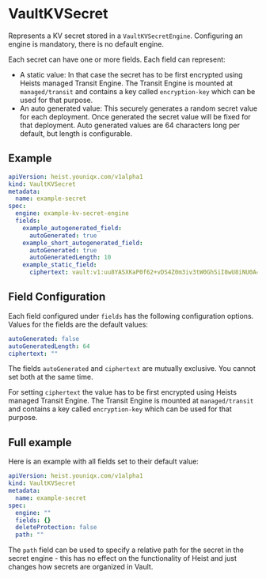 # VaultKVSecret

Represents a KV secret stored in a `VaultKVSecretEngine`. Configuring an engine
is mandatory, there is no default engine.

Each secret can have one or more fields. Each field can represent:

- A static value: In that case the secret has to be first encrypted using
  Heists managed Transit Engine. The Transit Engine is mounted at
  `managed/transit` and contains a key called `encryption-key` which can be
  used for that purpose.
- An auto generated value: This securely generates a random secret value for
  each deployment. Once generated the secret value will be fixed for that
  deployment. Auto generated values are 64 characters long per default, but
  length is configurable.

## Example

```yaml
apiVersion: heist.youniqx.com/v1alpha1
kind: VaultKVSecret
metadata:
  name: example-secret
spec:
  engine: example-kv-secret-engine
  fields:
    example_autogenerated_field:
      autoGenerated: true
    example_short_autogenerated_field:
      autoGenerated: true
      autoGeneratedLength: 10
    example_static_field:
      ciphertext: vault:v1:uu8YASXKaP0f62+vDS4Z0m3iv3tW0GhSiI8wU8iNU0A=
```

## Field Configuration

Each field configured under `fields` has the following configuration options.
Values for the fields are the default values:

```yaml
autoGenerated: false
autoGeneratedLength: 64
ciphertext: ""
```

The fields `autoGenerated` and `ciphertext` are mutually exclusive. You cannot
set both at the same time.

For setting `ciphertext` the value has to be first encrypted using Heists
managed Transit Engine. The Transit Engine is mounted at `managed/transit` and
contains a key called `encryption-key` which can be used for that purpose.

## Full example

Here is an example with all fields set to their default value:

```yaml
apiVersion: heist.youniqx.com/v1alpha1
kind: VaultKVSecret
metadata:
  name: example-secret
spec:
  engine: ""
  fields: {}
  deleteProtection: false
  path: ""
```

The `path` field can be used to specify a relative path for the secret in the
secret engine - this has no effect on the functionality of Heist and just
changes how secrets are organized in Vault.
